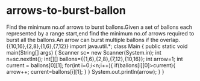 # arrows-to-burst-ballon
Find the minimum no.of arrows to burst ballons.Given a set of ballons each represented by a range start,end find the minimum no.of arrows required to burst all the ballons.An arrow can burst multiple ballons if the overlap. {{10,16},{2,8},{1,6},{7,12}}
import java.util.*;
class Main {
    public static void main(String[] args) {
        Scanner sc= new Scanner(System.in);
        int n=sc.nextInt();
        int[][] ballons={{1,6},{2,8},{7,12},{10,16}};
        int arrow=1;
        int current = ballons[0][1];
        for(int i=0;i<n;i++){
            if(ballons[i][0]>current){
                arrow++;
                current=ballons[i][1];
            }
        }
        System.out.println(arrow);
    }
}
